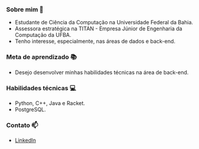 ### Sobre mim 💬
- Estudante de Ciência da Computação na Universidade Federal da Bahia.
- Assessora estratégica na TITAN - Empresa Júnior de Engenharia da Computação da UFBA.
- Tenho interesse, especialmente, nas áreas de dados e back-end.

### Meta de aprendizado 📚
- Desejo desenvolver minhas habilidades técnicas na área de back-end.

### Habilidades técnicas 💻
- Python, C++, Java e Racket.
- PostgreSQL.
  
### Contato 📫
- [LinkedIn](https://br.linkedin.com/in/lais-abib-gonzalez)
